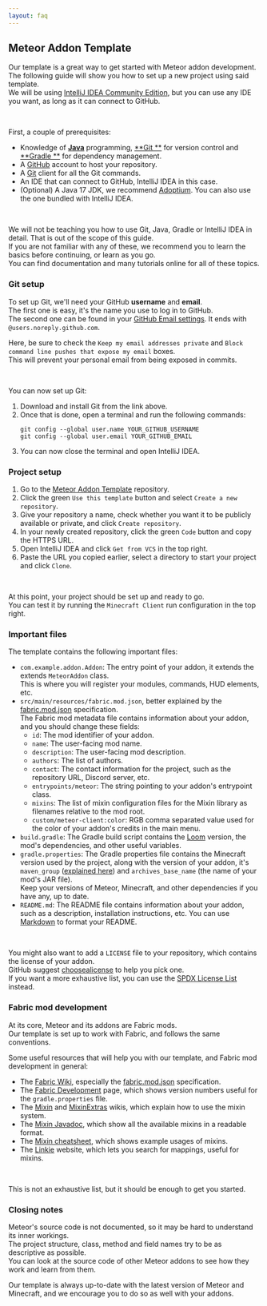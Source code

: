```yaml
---
layout: faq
---
```


## Meteor Addon Template

Our template is a great way to get started with Meteor addon development.  
The following guide will show you how to set up a new project using said template.    
We will be using [IntelliJ IDEA Community Edition](https://www.jetbrains.com/idea/download/), but you can use any IDE
you want, as long as it can connect to GitHub.

<br>

First, a couple of prerequisites:

- Knowledge of [**Java**](https://docs.oracle.com/en/java/javase/17/docs/api/index.html) programming, [**Git
  **](https://git-scm.com/docs) for version control and [**Gradle
  **](https://docs.gradle.org/current/userguide/about_manual.html#about_manual) for dependency management.
- A [GitHub](https://github.com/) account to host your repository.
- A [Git](https://git-scm.com/downloads) client for all the Git commands.
- An IDE that can connect to GitHub, IntelliJ IDEA in this case.
- (Optional) A Java 17 JDK, we recommend [Adoptium](https://adoptium.net/temurin/releases/?package=jdk&version=17). You
  can also
  use the one bundled with IntelliJ IDEA.

<br>

We will not be teaching you how to use Git, Java, Gradle or IntelliJ IDEA in detail. That is out of the scope of this
guide.    
If you are not familiar with any of these, we recommend you to learn the basics before continuing, or learn as you go.  
You can find documentation and many tutorials online for all of these topics.

### Git setup

To set up Git, we'll need your GitHub **username** and **email**.  
The first one is easy, it's the name you use to log in to GitHub.  
The second one can be found in your [GitHub Email settings](https://github.com/settings/emails).
It ends with `@users.noreply.github.com`.

Here, be sure to check the `Keep my email addresses private` and `Block command line pushes that expose my email`
boxes.  
This will prevent your personal email from being exposed in commits.

<br>

You can now set up Git:

1. Download and install Git from the link above.
2. Once that is done, open a terminal and run the following commands:
   ```shell
   git config --global user.name YOUR_GITHUB_USERNAME
   git config --global user.email YOUR_GITHUB_EMAIL
    ```
3. You can now close the terminal and open IntelliJ IDEA.

### Project setup

1. Go to the [Meteor Addon Template](https://github.com/MeteorDevelopment/meteor-addon-template) repository.
2. Click the green `Use this template` button and select `Create a new repository`.
3. Give your repository a name, check whether you want it to be publicly available or private, and
   click `Create repository`.
4. In your newly created repository, click the green `Code` button and copy the HTTPS URL.
5. Open IntelliJ IDEA and click `Get from VCS` in the top right.
6. Paste the URL you copied earlier, select a directory to start your project and click `Clone`.

<br>

At this point, your project should be set up and ready to go.  
You can test it by running the `Minecraft Client` run configuration in the top right.

### Important files

The template contains the following important files:

- `com.example.addon.Addon`:
  The entry point of your addon, it extends the extends `MeteorAddon` class.  
  This is where you will register your modules, commands, HUD elements, etc.
- `src/main/resources/fabric.mod.json`, better explained by
  the [fabric.mod.json](https://fabricmc.net/wiki/documentation:fabric_mod_json) specification.   
  The Fabric mod metadata file contains information about your addon, and you should change these fields:
    - `id`: The mod identifier of your addon.
    - `name`: The user-facing mod name.
    - `description`: The user-facing mod description.
    - `authors`: The list of authors.
    - `contact`: The contact information for the project, such as the repository URL, Discord server, etc.
    - `entrypoints/meteor`: The string pointing to your addon's entrypoint class.
    - `mixins`: The list of mixin configuration files for the Mixin library as filenames relative to the mod
      root.
    - `custom/meteor-client:color`: RGB comma separated value used for the color of your addon's credits in the main
      menu.
- `build.gradle`: The Gradle build script contains the [Loom](https://github.com/FabricMC/fabric-loom) version, the
  mod's dependencies, and other useful
  variables.
- `gradle.properties`: The Gradle properties file contains the Minecraft version used by the project,
  along with the version of your addon,
  it's `maven_group` ([explained here](https://maven.apache.org/guides/mini/guide-naming-conventions.html))
  and `archives_base_name` (the
  name of your mod's JAR file).  
  Keep your versions of Meteor, Minecraft, and other dependencies if you have any, up to date.
- `README.md`: The README file contains information about your addon, such as a description, installation
  instructions, etc. You can use [Markdown](https://www.markdownguide.org/basic-syntax/) to format your README.

<br>

You might also want to add a `LICENSE` file to your repository, which contains the license of your addon.  
GitHub suggest [choosealicense](https://choosealicense.com/) to help you pick one.  
If you want a more exhaustive list, you can use the [SPDX License List](https://spdx.org/licenses/) instead.

### Fabric mod development

At its core, Meteor and its addons are Fabric mods.  
Our template is set up to work with Fabric, and follows the same conventions.

Some useful resources that will help you with our template, and Fabric mod development in general:

- The [Fabric Wiki](https://fabricmc.net/wiki), especially
  the [fabric.mod.json](https://fabricmc.net/wiki/documentation:fabric_mod_json)
  specification.
- The [Fabric Development](https://fabricmc.net/develop) page, which shows version numbers useful for
  the `gradle.properties`
  file.
- The [Mixin](https://github.com/SpongePowered/Mixin/wiki)
  and [MixinExtras](https://github.com/LlamaLad7/MixinExtras/wiki) wikis, which explain how to use the mixin system.
- The [Mixin Javadoc](https://jenkins.liteloader.com/view/Other/job/Mixin/javadoc/allclasses-noframe.html), which show
  all the
  available mixins in a readable format.
- The [Mixin cheatsheet](https://github.com/2xsaiko/mixin-cheatsheet), which shows example usages of mixins.
- The [Linkie](https://linkie.shedaniel.dev/mappings) website, which lets you search for mappings, useful for mixins.

<br>

This is not an exhaustive list, but it should be enough to get you started.

### Closing notes

Meteor's source code is not documented, so it may be hard to understand its inner workings.  
The project structure, class, method and field names try to be as descriptive as possible.  
You can look at the source code of other Meteor addons to see how they work and learn from them.

Our template is always up-to-date with the latest version of Meteor and Minecraft,
and we encourage you to do so as well with your addons.
